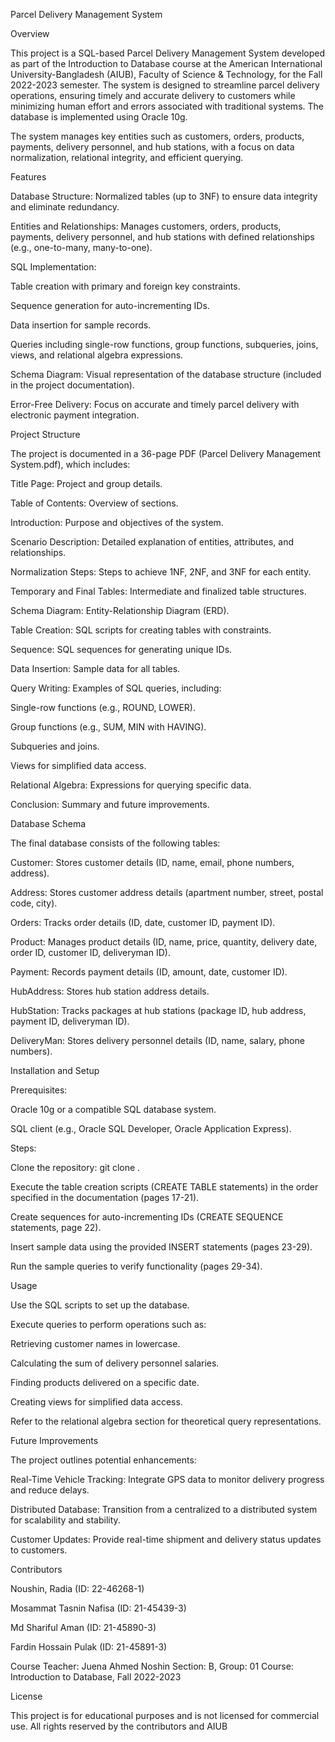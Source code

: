 Parcel Delivery Management System

Overview

This project is a SQL-based Parcel Delivery Management System developed as part of the Introduction to Database course at the American International University-Bangladesh (AIUB), Faculty of Science & Technology, for the Fall 2022-2023 semester. The system is designed to streamline parcel delivery operations, ensuring timely and accurate delivery to customers while minimizing human effort and errors associated with traditional systems. The database is implemented using Oracle 10g.

The system manages key entities such as customers, orders, products, payments, delivery personnel, and hub stations, with a focus on data normalization, relational integrity, and efficient querying.

Features





Database Structure: Normalized tables (up to 3NF) to ensure data integrity and eliminate redundancy.



Entities and Relationships: Manages customers, orders, products, payments, delivery personnel, and hub stations with defined relationships (e.g., one-to-many, many-to-one).



SQL Implementation:





Table creation with primary and foreign key constraints.



Sequence generation for auto-incrementing IDs.



Data insertion for sample records.



Queries including single-row functions, group functions, subqueries, joins, views, and relational algebra expressions.



Schema Diagram: Visual representation of the database structure (included in the project documentation).



Error-Free Delivery: Focus on accurate and timely parcel delivery with electronic payment integration.

Project Structure

The project is documented in a 36-page PDF (Parcel Delivery Management System.pdf), which includes:





Title Page: Project and group details.



Table of Contents: Overview of sections.



Introduction: Purpose and objectives of the system.



Scenario Description: Detailed explanation of entities, attributes, and relationships.



Normalization Steps: Steps to achieve 1NF, 2NF, and 3NF for each entity.



Temporary and Final Tables: Intermediate and finalized table structures.



Schema Diagram: Entity-Relationship Diagram (ERD).



Table Creation: SQL scripts for creating tables with constraints.



Sequence: SQL sequences for generating unique IDs.



Data Insertion: Sample data for all tables.



Query Writing: Examples of SQL queries, including:





Single-row functions (e.g., ROUND, LOWER).



Group functions (e.g., SUM, MIN with HAVING).



Subqueries and joins.



Views for simplified data access.



Relational Algebra: Expressions for querying specific data.



Conclusion: Summary and future improvements.

Database Schema

The final database consists of the following tables:





Customer: Stores customer details (ID, name, email, phone numbers, address).



Address: Stores customer address details (apartment number, street, postal code, city).



Orders: Tracks order details (ID, date, customer ID, payment ID).



Product: Manages product details (ID, name, price, quantity, delivery date, order ID, customer ID, deliveryman ID).



Payment: Records payment details (ID, amount, date, customer ID).



HubAddress: Stores hub station address details.



HubStation: Tracks packages at hub stations (package ID, hub address, payment ID, deliveryman ID).



DeliveryMan: Stores delivery personnel details (ID, name, salary, phone numbers).

Installation and Setup





Prerequisites:





Oracle 10g or a compatible SQL database system.



SQL client (e.g., Oracle SQL Developer, Oracle Application Express).



Steps:





Clone the repository: git clone <repository-url>.



Execute the table creation scripts (CREATE TABLE statements) in the order specified in the documentation (pages 17-21).



Create sequences for auto-incrementing IDs (CREATE SEQUENCE statements, page 22).



Insert sample data using the provided INSERT statements (pages 23-29).



Run the sample queries to verify functionality (pages 29-34).

Usage





Use the SQL scripts to set up the database.



Execute queries to perform operations such as:





Retrieving customer names in lowercase.



Calculating the sum of delivery personnel salaries.



Finding products delivered on a specific date.



Creating views for simplified data access.



Refer to the relational algebra section for theoretical query representations.

Future Improvements

The project outlines potential enhancements:





Real-Time Vehicle Tracking: Integrate GPS data to monitor delivery progress and reduce delays.



Distributed Database: Transition from a centralized to a distributed system for scalability and stability.



Customer Updates: Provide real-time shipment and delivery status updates to customers.

Contributors





Noushin, Radia (ID: 22-46268-1)



Mosammat Tasnin Nafisa (ID: 21-45439-3)



Md Shariful Aman (ID: 21-45890-3)



Fardin Hossain Pulak (ID: 21-45891-3)

Course Teacher: Juena Ahmed Noshin
Section: B, Group: 01
Course: Introduction to Database, Fall 2022-2023

License

This project is for educational purposes and is not licensed for commercial use. All rights reserved by the contributors and AIUB
